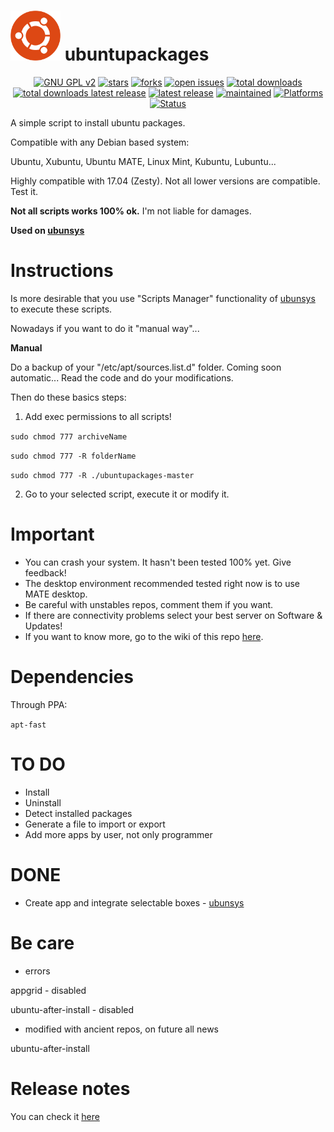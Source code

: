 <img src="https://raw.githubusercontent.com/adgellida/ubuntupackages/master/logo.png" width="80"> ubuntupackages
=============================================

<p align="center">
    <a href="https://www.gnu.org/licenses/gpl-2.0.en.html" target="_blank"><img src="https://img.shields.io/badge/license-GPLv2-blue.svg" alt="GNU GPL v2"></a>
    <a href="https://github.com/adgellida/ubuntupackages/stargazers" target="_blank"><img src="https://img.shields.io/github/stars/adgellida/ubuntupackages.svg" alt="stars"></a>
    <a href="https://github.com/adgellida/ubuntupackages/network" target="_blank"><img src="https://img.shields.io/github/forks/adgellida/ubuntupackages.svg" alt="forks"></a>
    <a href="https://github.com/adgellida/ubuntupackages/issues?q=is%3Aopen" target="_blank"><img src="https://img.shields.io/github/issues/adgellida/ubuntupackages.svg" alt="open issues"></a>
    <a href="https://github.com/adgellida/ubuntupackages/releases/latest" target="_blank"><img src="https://img.shields.io/github/downloads/adgellida/ubuntupackages/total.svg" alt="total downloads"></a>
    <a href="https://github.com/adgellida/ubuntupackages/releases/latest" target="_blank"><img src="https://img.shields.io/github/downloads/adgellida/ubuntupackages/v2017.09.09/total.svg" alt="total downloads latest release"></a>
    <a href="https://github.com/adgellida/ubuntupackages/releases/latest" target="_blank"><img src="https://img.shields.io/badge/latest release-no releases-blue.svg" alt="latest release"></a>
    <a href="https://github.com/adgellida/ubuntupackages/commits/master" target="_blank"><img src="https://img.shields.io/maintenance/yes/2017.svg" alt="maintained"></a>
    <a href="https://github.com/adgellida/ubuntupackages/releases"><img src="https://img.shields.io/badge/platform-Linux-lightgrey.svg" alt="Platforms"></a>
    <a href="https://github.com/adgellida/ubuntupackages/releases"><img src="https://img.shields.io/badge/status-alpha-orange.svg" alt="Status"></a>
</p>

A simple script to install ubuntu packages.

Compatible with any Debian based system:

Ubuntu, Xubuntu, Ubuntu MATE, Linux Mint, Kubuntu, Lubuntu...

Highly compatible with 17.04 (Zesty). Not all lower versions are compatible. Test it.

**Not all scripts works 100% ok.** I'm not liable for damages.

**Used on [ubunsys](https://github.com/adgellida/ubunsys)**

Instructions
=============================================

Is more desirable that you use "Scripts Manager" functionality of [ubunsys](https://github.com/adgellida/ubunsys) to execute these scripts.

Nowadays if you want to do it "manual way"...

**Manual**

Do a backup of your "/etc/apt/sources.list.d" folder. Coming soon automatic...
Read the code and do your modifications.

Then do these basics steps:

1. Add exec permissions to all scripts!

`sudo chmod 777 archiveName`

`sudo chmod 777 -R folderName`

`sudo chmod 777 -R ./ubuntupackages-master`

2. Go to your selected script, execute it or modify it.

Important
=============================================

* You can crash your system. It hasn't been tested 100% yet. Give feedback!
* The desktop environment recommended tested right now is to use MATE desktop.
* Be careful with unstables repos, comment them if you want.
* If there are connectivity problems select your best server on Software & Updates!
* If you want to know more, go to the wiki of this repo [here](https://github.com/adgellida/ubuntupackages/wiki).

Dependencies
=============================================

Through PPA:

`apt-fast`

TO DO
=============================================

* Install
* Uninstall
* Detect installed packages
* Generate a file to import or export
* Add more apps by user, not only programmer

DONE
=============================================

* Create app and integrate selectable boxes - [ubunsys](https://github.com/adgellida/ubunsys)

Be care
=============================================

* errors

appgrid - disabled

ubuntu-after-install - disabled

* modified with ancient repos, on future all news

ubuntu-after-install

Release notes
=============================================

You can check it [here](https://github.com/adgellida/ubuntupackages/releases)
